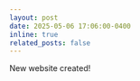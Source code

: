 ```yaml
---
layout: post
date: 2025-05-06 17:06:00-0400
inline: true
related_posts: false
---
```


New website created!
